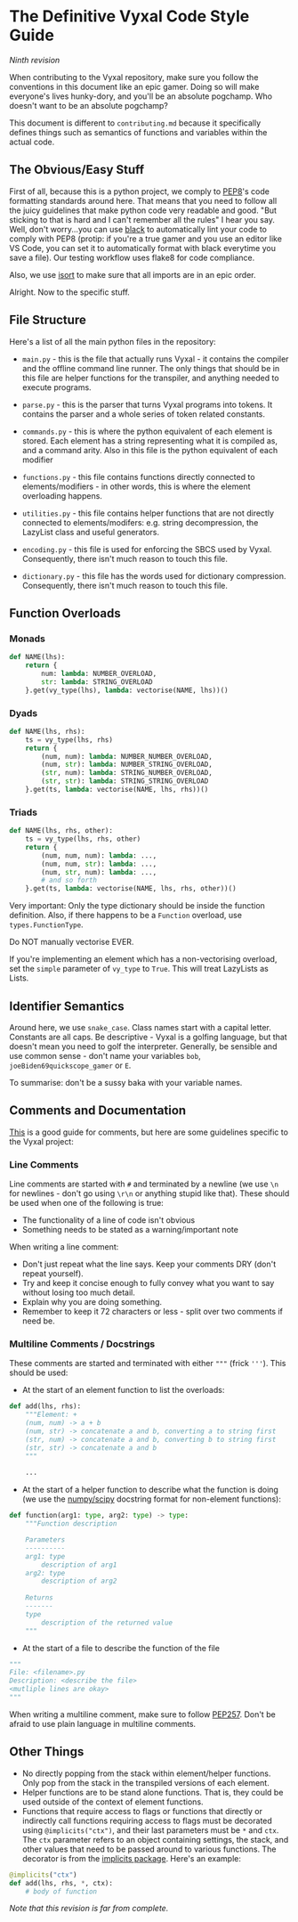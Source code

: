 # The Definitive Vyxal Code Style Guide
_Ninth revision_

When contributing to the Vyxal repository, make sure you follow the conventions in this document like an epic gamer. Doing so will make everyone's lives hunky-dory, and you'll be an absolute pogchamp. Who doesn't want to be an absolute pogchamp?

This document is different to `contributing.md` because it specifically defines things such as semantics of functions and variables within the actual code.

## The Obvious/Easy Stuff

First of all, because this is a python project, we comply to [PEP8](https://www.python.org/dev/peps/pep-0008/)'s code formatting standards around here. That means that you need to follow all the juicy guidelines that make python code very readable and good. "But sticking to that is hard and I can't remember all the rules" I hear you say. Well, don't worry...you can use [black](https://pypi.org/project/black/) to automatically lint your code to comply with PEP8 (protip: if you're a true gamer and you use an editor like VS Code, you can set it to automatically format with black everytime you save a file). Our testing workflow uses flake8 for code compliance.

Also, we use [isort](https://pypi.org/project/isort/) to make sure that all imports are in an epic order. 

Alright. Now to the specific stuff.

## File Structure

Here's a list of all the main python files in the repository:

- `main.py` - this is the file that actually runs Vyxal - it contains the compiler and the offline command line runner. The only things that should be in this file are helper functions for the transpiler, and anything needed to execute programs.

- `parse.py` - this is the parser that turns Vyxal programs into tokens. It contains the parser and a whole series of token related constants.

- `commands.py` - this is where the python equivalent of each element is stored. Each element has a string representing what it is compiled as, and a command arity. Also in this file is the python equivalent of each modifier

- `functions.py` - this file contains functions directly connected to elements/modifiers - in other words, this is where the element overloading happens.

- `utilities.py` - this file contains helper functions that are not directly connected to elements/modifers: e.g. string decompression, the LazyList class and useful generators.

- `encoding.py` - this file is used for enforcing the SBCS used by Vyxal. Consequently, there isn't much reason to touch this file.

- `dictionary.py` - this file has the words used for dictionary compression. Consequently, there isn't much reason to touch this file.


## Function Overloads
### Monads

```python
def NAME(lhs):
    return {
        num: lambda: NUMBER_OVERLOAD,
        str: lambda: STRING_OVERLOAD
    }.get(vy_type(lhs), lambda: vectorise(NAME, lhs))()
```

### Dyads

```python
def NAME(lhs, rhs):
    ts = vy_type(lhs, rhs)
    return {
        (num, num): lambda: NUMBER_NUMBER_OVERLOAD,
        (num, str): lambda: NUMBER_STRING_OVERLOAD,
        (str, num): lambda: STRING_NUMBER_OVERLOAD,
        (str, str): lambda: STRING_STRING_OVERLOAD
    }.get(ts, lambda: vectorise(NAME, lhs, rhs))()
```

### Triads

```python
def NAME(lhs, rhs, other):
    ts = vy_type(lhs, rhs, other)
    return {
        (num, num, num): lambda: ...,
        (num, num, str): lambda: ...,
        (num, str, num): lambda: ...,
        # and so forth
    }.get(ts, lambda: vectorise(NAME, lhs, rhs, other))()
```

Very important: Only the type dictionary should be inside the function definition. Also, if there happens to be a `Function` overload, use `types.FunctionType`.

Do NOT manually vectorise EVER.

If you're implementing an element which has a non-vectorising overload, set the `simple` parameter of `vy_type` to `True`. This will treat LazyLists as Lists.

## Identifier Semantics

Around here, we use `snake_case`. Class names start with a capital letter. Constants are all caps. Be descriptive - Vyxal is a golfing language, but that doesn't mean you need to golf the interpreter. Generally, be sensible and use common sense - don't name your variables `bob`, `joeBiden69quickscope_gamer` or `E`.

To summarise: don't be a sussy baka with your variable names.

## Comments and Documentation

[This](https://realpython.com/documenting-python-code/) is a good guide for comments, but here are some guidelines specific to the Vyxal project:

### Line Comments

Line comments are started with `#` and terminated by a newline (we use `\n` for newlines - don't go using `\r\n` or anything stupid like that). These should be used when one of the following is true:

- The functionality of a line of code isn't obvious
- Something needs to be stated as a warning/important note

When writing a line comment:

- Don't just repeat what the line says. Keep your comments DRY (don't repeat yourself).
- Try and keep it concise enough to fully convey what you want to say without losing too much detail.
- Explain why you are doing something.
- Remember to keep it 72 characters or less - split over two comments if need be.

### Multiline Comments / Docstrings

These comments are started and terminated with either `"""` (frick `'''`). This should be used:

- At the start of an element function to list the overloads:

```python
def add(lhs, rhs):
    """Element: +
    (num, num) -> a + b
    (num, str) -> concatenate a and b, converting a to string first
    (str, num) -> concatenate a and b, converting b to string first
    (str, str) -> concatenate a and b
    """
    
    ...
```

- At the start of a helper function to describe what the function is doing (we use the [numpy/scipy](https://numpydoc.readthedocs.io/en/latest/format.html) docstring format for non-element functions):

```python
def function(arg1: type, arg2: type) -> type:
    """Function description

    Parameters
    ----------
    arg1: type
        description of arg1
    arg2: type
        description of arg2
    
    Returns
    -------
    type
        description of the returned value
    """  
```

- At the start of a file to describe the function of the file

```python
"""
File: <filename>.py
Description: <describe the file>
<mutliple lines are okay>
"""
```

When writing a multiline comment, make sure to follow [PEP257](https://www.python.org/dev/peps/pep-0257/). Don't be afraid to use plain language in multiline comments.


## Other Things

- No directly popping from the stack within element/helper functions. Only pop from the stack in the transpiled versions of each element.
- Helper functions are to be stand alone functions. That is, they could be used outside of the context of element functions.
- Functions that require access to flags or functions that directly or indirectly call functions requiring access to flags must be decorated using `@implicits("ctx")`, and their last parameters must be `*` and `ctx`. The `ctx` parameter refers to an object containing settings, the stack, and other values that need to be passed around to various functions. The decorator is from the [implicits package](https://pypi.org/project/implicits/). Here's an example:

```python
@implicits("ctx")
def add(lhs, rhs, *, ctx):
    # body of function
```

_Note that this revision is far from complete._
